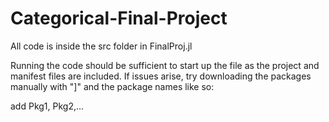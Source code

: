 # Categorical-Final-Project

All code is inside the src folder in FinalProj.jl

Running the code should be sufficient to start up the file as the project and manifest files are included. If issues arise, try downloading the packages manually with "]" and the package names like so:

add Pkg1, Pkg2,...
